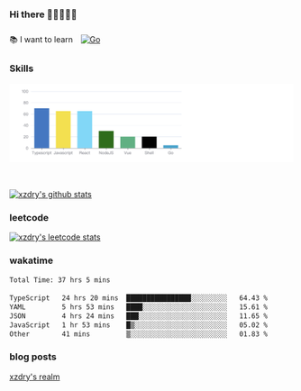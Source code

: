 ### Hi there 👋👋👋👋👋

 :books: I want to learn <a href="https://go.dev/" target="_blank"><img style="margin: 10px" src="https://profilinator.rishav.dev/skills-assets/go-original.svg" alt="Go" height="50" /></a>  

### Skills
![](img/2022-09-05-22-04-20.png)

<br />

[![xzdry's github stats](https://github-readme-stats.vercel.app/api?username=xzdry&count_private=true&show_icons=true&theme=vue)](https://github.com/xzdry)

### leetcode
[![xzdry's leetcode stats](https://leetcard.jacoblin.cool/xzdry-2?theme=light&font=Anek%20Kannada&site=cn)](https://leetcode.cn/u/xzdry-2/)

### wakatime
<!--START_SECTION:waka-->

```text
Total Time: 37 hrs 5 mins

TypeScript   24 hrs 20 mins  ████████████████░░░░░░░░░   64.43 %
YAML         5 hrs 53 mins   ████░░░░░░░░░░░░░░░░░░░░░   15.61 %
JSON         4 hrs 24 mins   ███░░░░░░░░░░░░░░░░░░░░░░   11.65 %
JavaScript   1 hr 53 mins    █▒░░░░░░░░░░░░░░░░░░░░░░░   05.02 %
Other        41 mins         ▒░░░░░░░░░░░░░░░░░░░░░░░░   01.83 %
```

<!--END_SECTION:waka-->

### blog posts
[xzdry's realm](https://www.justdry.net/)
